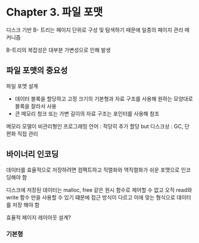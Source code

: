 # Chapter 3. 파일 포맷
디스크 기반 B- 트리는 페이지 단위로 구성 및 탐색하기 때문에 일종의 페이지 관리 메커니즘

B-트리의 복잡성은 대부분 가변성으로 인해 발생

## 파일 포맷의 중요성
파일 포맷 설계
- 데이터 블록을 할당하고 고정 크기의 기본형과 자료 구조를 사용해 원하는 모양대로 블록을 잘라서 사용
- 큰 메모리 청크 또는 가변 길이의 자료 구조는 포인터를 사용해 참조

메모리 모델이 비관리형인 프로그래밍 언어 : 적당히 추가 할당 but 디스크상 : GC, 단편화 직접 관리

## 바이너리 인코딩
데이터를 효율적으로 저장하려면 컴팩트하고 직렬화와 역직렬화가 쉬운 포맷으로 인코딩해야 함

디스크에 저장된 데이터는 malloc, free 같은 원시 함수로 제어할 수 없고 오직 read와 write 함수 만을 사용할 수 있기 떄문에 접근 방식이 다르고 이에 맞는 형식으로 데이터를 저장 해야 함

효율적 페이지 레이아웃 설계?

### 기본형
